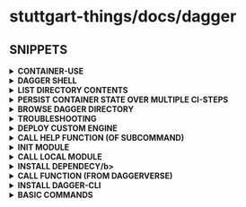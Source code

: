 # stuttgart-things/docs/dagger

## SNIPPETS

<details><summary><b>CONTAINER-USE</b></summary>

### INSTALLATION CONTAINER USE

```bash
brew install dagger/tap/container-use
container-use version   # → confirms install
```

### VSCODE + CONTAINER USE (DEMO STEPS)

* OPEN NEW WINDOW (COULD BE VIA REMOTE EXPORER/SSH)
* OPEN TERMINAL
* CREATE DEMO REPO
  
```bash
mkdir hello
cd hello
git init
touch README.md
git add README.md
git commit -m "initial commit"
```

* ADD FOLDER TO PROJECT WINDOW/EXPLORER (VIA VSCODE)
* START CO-PILOT AGENT CHAT
* ADD CONTEXT: TOOLS -> MCP-ID (OR CONTAINER USE NAME)
* PROMPT: "create a go hello world app"
```

</details>

<details><summary><b>AI AGENTS</b></summary>

## USECASE POSTGRESDB

```bash
sudo sh -c 'echo "deb http://apt.postgresql.org/pub/repos/apt $(lsb_release -cs)-pgdg main" > /etc/apt/sources.list.d/pgdg.list'
curl -fsSL https://www.postgresql.org/media/keys/ACCC4CF8.asc | sudo gpg --dearmor -o /etc/apt/trusted.gpg.d/postgresql.gpg
sudo apt update && sudo apt install postgresql-client-17

psql -h $(hostname -f) -p 31641 -U dev
CREATE DATABASE appdb;

cat <<EOF > ./bootstrap.sql
-- Create database (only if it doesn't exist)
DO
$$
BEGIN
   IF NOT EXISTS (SELECT FROM pg_database WHERE datname = 'appdb') THEN
      CREATE DATABASE "appdb";
   END IF;
END
$$;

-- Switch to new DB
\c appdb;

-- Drop tables if exist (clean run)
DROP TABLE IF EXISTS tasks CASCADE;
DROP TABLE IF EXISTS projects CASCADE;
DROP TABLE IF EXISTS users CASCADE;

-- Users table
CREATE TABLE users (
    id SERIAL PRIMARY KEY,
    username VARCHAR(50) UNIQUE NOT NULL,
    email VARCHAR(120) UNIQUE NOT NULL,
    created_at TIMESTAMP DEFAULT CURRENT_TIMESTAMP
);

-- Projects table
CREATE TABLE projects (
    id SERIAL PRIMARY KEY,
    name VARCHAR(100) NOT NULL,
    description TEXT,
    created_at TIMESTAMP DEFAULT CURRENT_TIMESTAMP
);

-- Tasks table
CREATE TABLE tasks (
    id SERIAL PRIMARY KEY,
    project_id INT REFERENCES projects(id) ON DELETE CASCADE,
    assignee_id INT REFERENCES users(id) ON DELETE SET NULL,
    title VARCHAR(200) NOT NULL,
    status VARCHAR(50) DEFAULT 'open',
    created_at TIMESTAMP DEFAULT CURRENT_TIMESTAMP,
    due_date DATE
);

-- Insert sample users
INSERT INTO users (username, email) VALUES
('alice', 'alice@example.com'),
('bob', 'bob@example.com'),
('charlie', 'charlie@example.com');

-- Insert sample projects
INSERT INTO projects (name, description) VALUES
('AI Platform', 'Build internal AI platform'),
('Infra Migration', 'Migrate to new Kubernetes cluster');

-- Insert sample tasks
INSERT INTO tasks (project_id, assignee_id, title, status, due_date) VALUES
(1, 1, 'Design database schema', 'in-progress', '2025-09-15'),
(1, 2, 'Implement API service', 'open', '2025-09-30'),
(2, 3, 'Migrate Helm charts', 'done', '2025-08-20'),
(2, NULL, 'Set up monitoring', 'open', NULL);
EOF

psql -h $(hostname -f) -p 31641 -U dev -d appdb -f bootstrap.sql 
```

```bash
export GEMINI_API_KEY="SET-HERE-OR-GPT-OR-ANY-OTHER-SUPPORTED-AI"
export DB_URL="postgres://$USER:$PASSWORD@maverick.db.host:31641/appdb?sslmode=disable"
dagger call -m github.com/jasonmccallister/database-agent ask --db-url=env:DB_URL --question="What tables do you have?" -vv
```

</details>

<details><summary><b>DAGGER SHELL</b></summary>

```bash
# JUMP INTO CONTAINER (e.g. PACKAGE-TEST-INSTALLATION)
dagger -c 'container | from cgr.dev/chainguard/wolfi-base:latest | terminal'
```

</details>

<details><summary><b>LIST DIRECTORY CONTENTS</b></summary>

```go
// LIST ALL ENTRIES
entries, err := src.Entries(ctx)
if err != nil {
	panic(err)
}

// PRINT ALL ENTRIES
for _, entry := range entries {
	println(entry)
}
```

</details>

<details><summary><b>PERSIST CONTAINER STATE OVER MULTIPLE CI-STEPS</b></summary>

```go
// MOUNT BUILDDIR AND SET WORKING DIRECTORY
base := m.container(packerVersion, arch).
    WithMountedDirectory("/src", buildDir).
    WithWorkdir("/src")

// RUN PACKER INIT AND PERSIST CONTAINER STATE
initContainer := base.WithExec([]string{"packer", "init", "hello.pkr.hcl"})

// OPTIONALLY GET INIT OUTPUT (FROM A SEPARATE EXECUTION)
initOut, err := initContainer.WithExec([]string{"packer", "version"}).Stdout(ctx)
if err != nil {
    panic(fmt.Errorf("failed to verify init: %w", err))
}
fmt.Println("Init complete - Packer version:", initOut)
```

</details>

<details><summary><b>BROWSE DAGGER DIRECTORY</b></summary>

```go
// CLONE
repoContent, err := m.ClonePrivateRepo(ctx, repoURL, branch, token)
if err != nil {
	fmt.Errorf("failed to clone repo: %w", err)
}

// BROWSE
entries, err := repoContent.Entries(ctx)
if err != nil {
    panic(err)
}
fmt.Println("Top-level entries:", entries)
```

</details>


<details><summary><b>TROUBLESHOOTING</b></summary>

```bash
# ERROR
rpc error: code = NotFound desc = socket /run/user/1112/vscode-ssh-auth-sock-713734249 not found
# SOLUTION
unset SSH_AUTH_SOCK
```

</details>

<details><summary><b>DEPLOY CUSTOM ENGINE</b></summary>

[custom-ca](https://docs.dagger.io/configuration/custom-ca)
[connection-interface](https://docs.dagger.io/configuration/custom-runner/#connection-interface)

```bash
## STOP ANY EXISTING/RUNNING ENGINE(S) w/ DOCKER STOP.. 

docker run -d --rm \
-v /var/lib/dagger \
-v /usr/local/share/ca-certificates/:/usr/local/share/ca-certificates/ \
--name dagger-engine-custom \
--privileged \
registry.dagger.io/engine:v0.16.2

export _EXPERIMENTAL_DAGGER_RUNNER_HOST=docker-container://$(docker ps -qf "name=dagger-engine-custom")
```

</details>

<details><summary><b>CALL HELP FUNCTION (OF SUBCOMMAND)</b></summary>

```bash
dagger call -m "github.com/sagikazarmark/daggerverse/gh@main" release create --help
```

</details>

<details><summary><b>INIT MODULE</b></summary>

```bash
dagger init --sdk=go --source=./cicd --name cicd
```

</details>

<details><summary><b>CALL LOCAL MODULE</b></summary>

```bash
dagger call -m cicd/ go-pipeline --src ./
```

</details>

<details><summary><b>INSTALL DEPENDECY/b></summary>

```bash
dagger install github.com/stuttgart-things/dagger/go@v0.1.0
```

</details>

<details><summary><b>CALL FUNCTION (FROM DAGGERVERSE)</b></summary>

```bash
# OUTPUT TEXT
dagger call -m github.com/shykes/daggerverse/hello@v0.1.2 hello --giant=false --name=pat

# SCAN IMAGE REF W/ AQUA TRIVY
dagger call -m github.com/jpadams/daggerverse/trivy@v0.3.0 scan-image --image-ref alpine/git:latest

# BUILD GO BINARY
dagger call -m github.com/felipecruz91/daggerverse/go build --source . --goVersion 1.23.1 -o bin

# LINT DOCKERFILE
dagger call -m github.com/disaster37/dagger-library-go/image lint --source . --dockerfile images/sthings-packer/Dockerfile

# BUILD & PUSH CONTAINER IMAGE
dagger call -m github.com/disaster37/dagger-library-go/image build --source . --dockerfile images/sthings-packer/Dockerfile push --repository-name stuttgart-things/test --registry-url ttl.sh --version 60m

# CLONE A GITHUB REPO
export GITHUB_TOKEN=whatever
dagger call --progress plain -m github.com/sagikazarmark/daggerverse/gh@main \
repo clone \
--repository stuttgart-things/stuttgart-things \
--token=env:GITHUB_TOKEN export --path=/tmp/repo/sthings
```

</details>

<details><summary><b>INSTALL DAGGER-CLI</b></summary>

```bash
curl -fsSL https://dl.dagger.io/dagger/install.sh | BIN_DIR=$HOME/.local/bin sh
```

</details>

<details><summary><b>BASIC COMMANDS</b></summary>

https://docs.dagger.io/quickstart/daggerize

```bash
# CREATE MODULE (GO); SOURCE: ./hello; NAME: modules
dagger init --sdk=go --source=./hello --name modules

# RUN PIPELINE (PUBLISH=METHOD NAME)
dagger call publish --source=.
```


</details>
